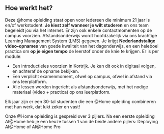 ## Hoe werkt het?
Deze @home opleiding staat open voor iedereen die minimum 21 jaar is en/of werkstudent. **Je kiest zelf wanneer je wilt studeren** en ons team begeleidt jou via het internet. Er zijn ook enkele contactmomenten op de campus voorzien.
Afstandsonderwijs wordt hoofdzakelijk via ons krachtige Learning Management System (LMS) gegeven. Je krijgt **Nederlandstalige video-opnames** van goede kwaliteit van het dagonderwijs, en een heleboel practica om **op je eigen tempo** de leerstof onder de knie te krijgen.
Er is per module:
- Een introductieles voorzien in Kortrijk. Je kan dit ook in digitaal volgen, en achteraf de opname bekijken.
- Een verplicht examenmoment, ofwel op campus, ofwel in afstand via ons leerplatform. 
- Alle lessen worden ingericht als afstandsonderwijs, met het nodige materiaal (video + practica) op ons leerplatform.

Elk jaar zijn er een 30-tal studenten die een @Home opleiding combineren met hun werk, dat lukt zeker en vast!

Onze @Home opleiding is gespreid over 3 pijlers.
Na een eerste opleiding AI@Home heb je een keuze tussen 1 van de beide andere pijlers: Deploying AI@Home of AI@Home Pro